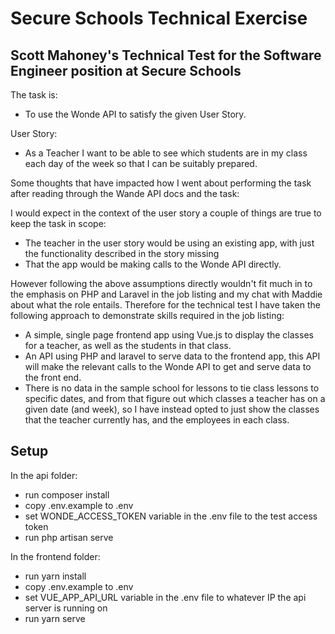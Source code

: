 # Secure Schools Technical Exercise


## Scott Mahoney's Technical Test for the Software Engineer position at Secure Schools

The task is:
-   To use the Wonde API to satisfy the given User Story.

User Story:
-   As a Teacher I want to be able to see which students are in my class each day of the week so that I can be suitably prepared.



Some thoughts that have impacted how I went about performing the task after reading through the Wande API docs and the task:

I would expect in the context of the user story a couple of things are true to keep the task in scope:
-   The teacher in the user story would be using an existing app, with just the functionality described in the story missing
-   That the app would be making calls to the Wonde API directly.

However following the above assumptions directly wouldn't fit much in to the emphasis on PHP and Laravel in the job listing and my chat with Maddie about what the role entails.
Therefore for the technical test I have taken the following approach to demonstrate skills required in the job listing:
-   A simple, single page frontend app using Vue.js to display the classes for a teacher, as well as the students in that class.
-   An API using PHP and laravel to serve data to the frontend app, this API will make the relevant calls to the Wonde API to get and serve data to the front end.
-   There is no data in the sample school for lessons to tie class lessons to specific dates, and from that figure out which classes a teacher has on a given date (and week), so I have instead opted to just show the classes that the teacher currently has, and the employees in each class.


## Setup

In the api folder:
-   run composer install
-   copy .env.example to .env
-   set WONDE_ACCESS_TOKEN variable in the .env file to the test access token
-   run php artisan serve

In the frontend folder:
-   run yarn install
-   copy .env.example to .env
-   set VUE_APP_API_URL variable in the .env file to whatever IP the api server is running on
-   run yarn serve
